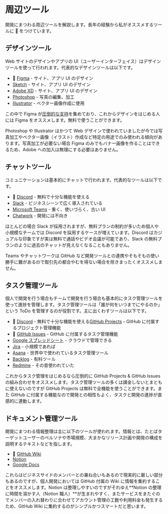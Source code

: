 # 周辺ツール

開発にまつわる周辺ツールを解説します。長年の経験から私がオススメするツールに 👑 をつけています。

## デザインツール

Web サイトのデザインやアプリの UI（ユーザーインターフェイス）はデザインツールを使って行われます。代表的なデザインツールは以下です。

- 👑 [Figma](https://www.figma.com/) - サイト、アプリ UI のデザイン
- [Sketch](https://www.sketch.com/) - サイト、アプリ UI のデザイン
- [Adobe XD](https://helpx.adobe.com/jp/support/xd.html) - サイト、アプリ UI のデザイン
- [Photoshop](https://www.adobe.com/jp/products/photoshop.html) - 写真の編集、加工
- [Illustrator](https://www.adobe.com/jp/products/illustrator.html) - ベクター画像作成に使用

この中で Figma が[圧倒的な支持](https://uxtools.co/survey/2021/#exciting)を集めており、これからデザインをはじめる人には Figma をオススメします。無料で使うことができます。

Photoshop や Illustrator はかつて Web デザインで使われていましたが今では写真加工やベクター画像（イラスト）作成など特定の用途でのみ使われる傾向があります。写真加工が必要ない場合 Figma のみでもバナー画像を作ることはできるため、Adobe への加入は無理にする必要はありません。

## チャットツール

コミュニケーションは基本的にチャットで行われます。代表的なツールは以下です。

- 👑 [Discord](https://discord.com/) - 無料で十分な機能を使える
- [Slack](https://slack.com/intl/ja-jp) - ビジネスシーンで広く導入されている
- [Microsoft Teams](https://www.microsoft.com/ja-jp/microsoft-teams/group-chat-software) - 重く、使いづらく、古い UI
- [Chatwork](https://go.chatwork.com/ja/) - 開発には不向き

ほとんどの場合 Slack が採用されますが、無料プランの制約が多いため個人や小規模なチームでは Discord を採用するケースが増えています。Discord はカジュアルな印象ですが実は無料で通話やビデオ会議が可能であり、Slack の無料プランのように過去のチャットが見えなくなることもありません。

Teams やチャットワークは GitHub など開発ツールとの連携やそもそもの使い勝手に難があるので取引先の都合やむを得ない場合を除きまったくオススメしません。

## タスク管理ツール

個人で開発を行う場合もチームで開発を行う場合も基本的にタスク管理ツールを使って進捗を管理します。タスク管理ツールは「誰が何をいつまでにやるのか」という ToDo を管理するのが役割です。主に出くわすツールは以下です。

- 👑 [Discord](https://discord.com/) - 無料で十分な機能を使える[GitHub Projects](https://docs.github.com/ja/issues/planning-and-tracking-with-projects/learning-about-projects/about-projects) - GitHub に付属するプロジェクト管理機能
- 👑 [GitHub Issues](https://docs.github.com/ja/issues) - GitHub に付属するタスク管理機能
- [Google スプレッドシート](https://www.google.com/intl/ja_jp/sheets/about/) - クラウドで管理できる
- [Jira](https://www.atlassian.com/ja/software/jira) - 小規模であれば
- [Asana](https://asana.com/ja/japan) - 世界中で使われているタスク管理ツール
- [Backlog](https://backlog.com/ja/) - 有料ツール
- [Redmine](https://redmine.jp/) - その昔使われていた

これからタスク管理をはじめるなら圧倒的に GitHub Projects & GitHub Issues の組み合わせをオススメします。タスク管理ツールの多くは課金しないとまともに使えないのですが GitHub Projects は無料で全機能を使うことができます。また GitHub に付属する機能なので開発との相性もよく、タスクと開発の進捗が直感的に連動します。

## ドキュメント管理ツール

開発にまつわる情報整理は主に以下のツールが使われます。情報とは、たとばターゲットユーザーのペルソナや市場規模、大まかなリリース計画や開発の構成を説明するテキストなどを指します。

- 👑 [GitHub Wiki](https://docs.github.com/ja/communities/documenting-your-project-with-wikis/about-wikis)
- [Notion](https://www.notion.so/ja-jp)
- [Google Docs](https://www.google.com/intl/ja_jp/docs/about/)

これらはビジネスサイドのメンバーとの兼ね合いもあるので現実的に厳しい部分もあるのですが、個人開発においては GitHub 付属の Wiki に情報を集約することをオススメします。Notion は整理しやすいのですがそれゆえ**Notion の整理に時間を溶かす人（Notion 職人）**が生まれやすく、またサービスをまたぐのでメンバーの入れ替わりに合わせてアカウント管理の工数や利用料金も発生するため、GitHub Wiki に集約するのがシンプルかつスマートだと思います。
